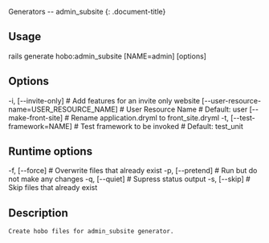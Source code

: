 Generators -- admin\_subsite
{: .document-title}


## Usage

    

  rails generate hobo:admin_subsite [NAME=admin] [options]


## Options

    

  -i, [--invite-only]                            # Add features for an invite only website
      [--user-resource-name=USER_RESOURCE_NAME]  # User Resource Name
                                                 # Default: user
      [--make-front-site]                        # Rename application.dryml to front_site.dryml
  -t, [--test-framework=NAME]                    # Test framework to be invoked
                                                 # Default: test_unit


## Runtime options

    

  -f, [--force]    # Overwrite files that already exist
  -p, [--pretend]  # Run but do not make any changes
  -q, [--quiet]    # Supress status output
  -s, [--skip]     # Skip files that already exist


## Description

    

    Create hobo files for admin_subsite generator.
